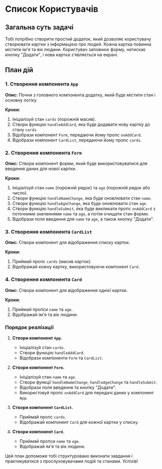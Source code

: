 # Список Користувачів

## Загальна суть задачі

Тобі потрібно створити простий додаток, який дозволяє користувачу створювати картки з інформацією про людей. Кожна картка повинна містити ім'я та вік людини. Користувач заповнює форму, натискає кнопку "Додати", і нова картка з'являється на екрані.

## План дій

### 1. Створення компонента `App`

**Опис:** Почни з головного компонента додатку, який буде містити стан і основну логіку.

**Кроки:**

1. Ініціалізуй стан `cards` (порожній масив).
2. Створи функцію `handleAddCard`, яка буде додавати нову картку до стану `cards`.
3. Відобрази компонент `Form`, передаючи йому пропс `onAddCard`.
4. Відобрази компонент `CardList`, передаючи йому пропс `cards`.

### 2. Створення компонента `Form`

**Опис:** Створи компонент форми, який буде використовуватися для введення даних для нової картки.

**Кроки:**

1. Ініціалізуй стан `name` (порожній рядок) та `age` (порожній рядок або число).
2. Створи функцію `handleNameChange`, яка буде оновлювати стан `name`.
3. Створи функцію `handleAgeChange`, яка буде оновлювати стан `age`.
4. Створи функцію `handleSubmit`, яка буде викликати пропс `onAddCard` з поточними значеннями `name` та `age`, а потім очищати стан форми.
5. Відобрази поля введення для `name` та `age`, а також кнопку "Додати".

### 3. Створення компонента `CardList`

**Опис:** Створи компонент для відображення списку карток.

**Кроки:**

1. Приймай пропс `cards` (масив карток).
2. Відображай кожну картку, використовуючи компонент `Card`.

### 4. Створення компонента `Card`

**Опис:** Створи компонент для відображення однієї картки.

**Кроки:**

1. Приймай пропси `name` та `age`.
2. Відображай ім'я та вік людини.

### Порядок реалізації

1. **Створи компонент `App`.**

   - Ініціалізуй стан `cards`.
   - Створи функцію `handleAddCard`.
   - Відобрази компоненти `Form` та `CardList`.

2. **Створи компонент `Form`.**

   - Ініціалізуй стан `name` та `age`.
   - Створи функції `handleNameChange`, `handleAgeChange` та `handleSubmit`.
   - Відобрази поля введення та кнопку "Додати".
   - Використовуй пропс `onAddCard` для передачі даних у компонент `App`.

3. **Створи компонент `CardList`.**

   - Приймай пропс `cards`.
   - Відображай компонент `Card` для кожної картки у списку.

4. **Створи компонент `Card`.**
   - Приймай пропси `name` та `age`.
   - Відображай ім'я та вік людини.

Цей план допоможе тобі структуровано виконати завдання і практикуватися з прослуховувачами подій та станами. Успіхів!
